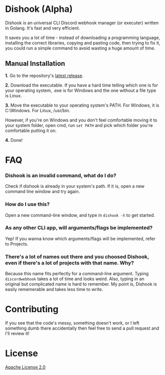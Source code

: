 # Dishook (Alpha)
Dishook is an universal CLI Discord webhook manager (or executer) written in Golang. It's fast and very efficient.

It saves you a lot of time - instead of downloading a programming language, installing the correct libraries, 
copying and pasting code, then trying to fix it, you could run a simple command to avoid wasting a huge amount of time.

## Manual Installation

**1.** Go to the repository's [latest release](https://github.com/juanpisuribe13/Dishook/releases/latest).

**2.** Download the executable. If you have a hard time telling which one is for your operating system, 
.exe is for Windows and the one without a file type is Linux.

**3.** Move the executable to your operating system's PATH. For Windows, it is C:\Windows. For Linux, /usr/bin.

However, if you're on Windows and you don't feel comfortable moving it to your system folder, open cmd, run `set PATH` and 
pick which folder you're comfortable putting it on.

**4.** Done!

# FAQ

### Dishook is an invalid command, what do I do?

Check if dishook is already in your system's path. If it is, open a new command line window and try again.

### How do I use this?

Open a new command-line window, and type in `dishook -h` to get started.

### As any other CLI app, will arguments/flags be implemented?

Yep! If you wanna know which arguments/flags will be implemented, refer to Projects.

### There's a lot of names out there and you choosed Dishook, even if there's a lot of projects with that name. Why?

Because this name fits perfectly for a command-line argument. Typing `discordwebhook` takes a lot of
time and looks weird. Also, typing in an original but complicated name is hard to remember.
My point is, Dishook is easily rememerable and takes less time to write.

# Contributing

If you see that the code's messy, something doesn't work, or I left something dumb there accidentally then feel 
free to send a pull request and I'll review it!

# License
[Apache License 2.0](https://raw.githubusercontent.com/juanpisuribe13/Dishook/main/LICENSE)
